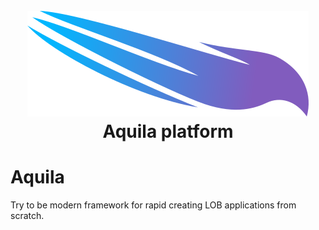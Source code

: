 <h1 align="center">
  <br>
  <img src="./logo.png" alt="Aquila"/>
  <br>
  Aquila platform
  <br>
</h1>

# Aquila

Try to be modern framework for rapid creating LOB applications from scratch.